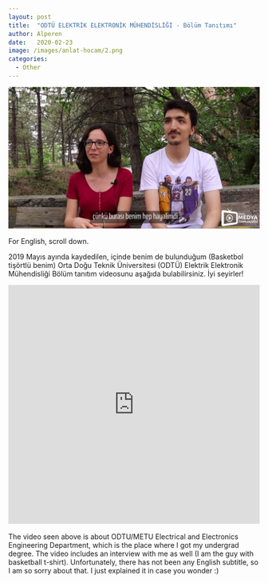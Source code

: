 ```yaml
---
layout: post
title:  "ODTÜ ELEKTRİK ELEKTRONİK MÜHENDİSLİĞİ - Bölüm Tanıtımı"
author: Alperen
date:   2020-02-23
image: /images/anlat-hocam/2.png
categories:
  - Other
---
```


![Anlat Hocam](/images/anlat-hocam/2.png)

For English, scroll down.

2019 Mayıs ayında kaydedilen, içinde benim de bulunduğum (Basketbol tişörtlü benim) Orta Doğu Teknik Üniversitesi (ODTÜ) Elektrik Elektronik Mühendisliği Bölüm tanıtım videosunu aşağıda bulabilirsiniz. İyi seyirler!

<iframe width="100%" height="478" src="https://www.youtube.com/embed/aFQ40Mgse7Q" frameborder="0" allowfullscreen></iframe>
<br />

The video seen above is about ODTU/METU Electrical and Electronics Engineering Department, which is the place where I got my undergrad degree. The video includes an interview with me as well (I am the guy with basketball t-shirt). Unfortunately, there has not been any English subtitle, so I am so sorry about that. I just explained it in case you wonder :) 

<center> 
  <script type='text/javascript' src='https://storage.ko-fi.com/cdn/widget/Widget_2.js'></script><script type='text/javascript' style="text-align:center">kofiwidget2.init('Buy Me a Coffee', '#e08428', 'V7V3IDOGW');kofiwidget2.draw();</script> 
</center>
